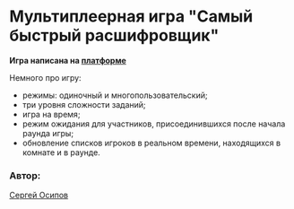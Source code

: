 # Мультиплеерная игра "Самый быстрый расшифровщик"

**Игра написана на [платформе](https://github.com/sqlzzy/socket-express-server)**

Немного про игру:

- режимы: одиночный и многопользовательский;
- три уровня сложности заданий;
- игра на время;
- режим ожидания для участников, присоединившихся после начала раунда игры;
- обновление списков игроков в реальном времени, находящихся в комнате и в раунде.

### Автор:

  [Сергей Осипов](https://github.com/sqlzzy)
